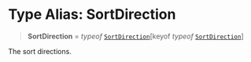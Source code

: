 # Type Alias: SortDirection

> **SortDirection** = *typeof* [`SortDirection`](../variables/SortDirection.md)\[keyof *typeof* [`SortDirection`](../variables/SortDirection.md)\]

The sort directions.
